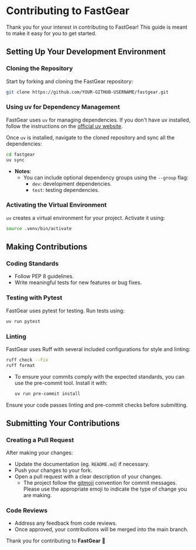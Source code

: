 # Contributing to FastGear

Thank you for your interest in contributing to FastGear! This guide is meant to make it easy for you to get started.

## Setting Up Your Development Environment

### Cloning the Repository
Start by forking and cloning the FastGear repository:

```sh
git clone https://github.com/YOUR-GITHUB-USERNAME/fastgear.git
```

### Using uv for Dependency Management
FastGear uses `uv` for managing dependencies. If you don't have uv installed, follow the instructions on the [official uv website](https://docs.astral.sh/uv/).

Once `uv` is installed, navigate to the cloned repository and sync all the dependencies:
```sh
cd fastgear
uv sync
```
- **Notes**:
  - You can include optional dependency groups using the `--group` flag:
    - `dev`: development dependencies.
    - `test`: testing dependencies.

### Activating the Virtual Environment
`uv` creates a virtual environment for your project. Activate it using:

```sh
source .venv/bin/activate
```

## Making Contributions

### Coding Standards
- Follow PEP 8 guidelines.
- Write meaningful tests for new features or bug fixes.

### Testing with Pytest
FastGear uses pytest for testing. Run tests using:
```sh
uv run pytest
```

### Linting
FastGear uses Ruff with several included configurations for style and linting:
```sh
ruff check --fix
ruff format
```

- To ensure your commits comply with the expected standards, you can use the pre-commit tool. 
Install it with:
    ```sh
    uv run pre-commit install
    ```

Ensure your code passes linting and pre-commit checks before submitting.

## Submitting Your Contributions

### Creating a Pull Request
After making your changes:

- Update the documentation (eg. `README.md`) if necessary.
- Push your changes to your fork.
- Open a pull request with a clear description of your changes.
  - The project follow the [gitmoji](https://gitmoji.dev/) convention for commit messages. 
  Please use the appropriate emoji to indicate the type of change you are making.


### Code Reviews
- Address any feedback from code reviews.
- Once approved, your contributions will be merged into the main branch.

Thank you for contributing to **FastGear** 🚀
